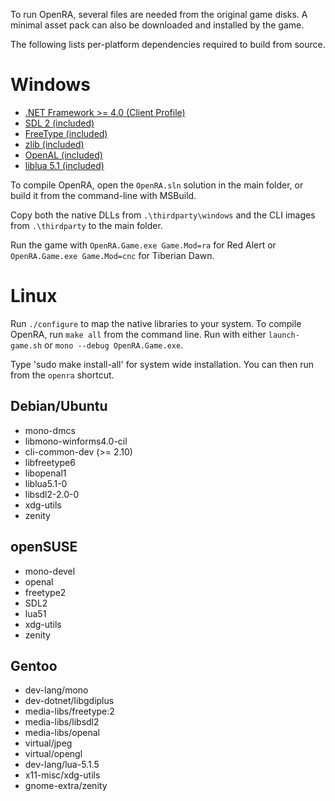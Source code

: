 To run OpenRA, several files are needed from the original game disks.
A minimal asset pack can also be downloaded and installed by the game.

The following lists per-platform dependencies required to build from source.

Windows
=======

* [.NET Framework >= 4.0 (Client Profile)](http://www.microsoft.com/en-us/download/details.aspx?id=17113)
* [SDL 2 (included)](http://www.libsdl.org/download-2.0.php)
* [FreeType (included)](http://gnuwin32.sourceforge.net/packages/freetype.htm)
* [zlib (included)](http://gnuwin32.sourceforge.net/packages/zlib.htm)
* [OpenAL (included)](http://kcat.strangesoft.net/openal.html)
* [liblua 5.1 (included)](http://luabinaries.sourceforge.net/download.html)

To compile OpenRA, open the `OpenRA.sln` solution in the main folder,
or build it from the command-line with MSBuild.

Copy both the native DLLs from `.\thirdparty\windows`
and the CLI images from `.\thirdparty` to the main folder.

Run the game with `OpenRA.Game.exe Game.Mod=ra` for Red Alert
or `OpenRA.Game.exe Game.Mod=cnc` for Tiberian Dawn.

Linux
=====

Run `./configure` to map the native libraries to your system.
To compile OpenRA, run `make all` from the command line.
Run with either `launch-game.sh` or `mono --debug OpenRA.Game.exe`.

Type 'sudo make install-all' for system wide installation. You
can then run from the `openra` shortcut.

Debian/Ubuntu
-------------

* mono-dmcs
* libmono-winforms4.0-cil
* cli-common-dev (>= 2.10)
* libfreetype6
* libopenal1
* liblua5.1-0
* libsdl2-2.0-0
* xdg-utils
* zenity

openSUSE
--------

* mono-devel
* openal
* freetype2
* SDL2
* lua51
* xdg-utils
* zenity

Gentoo
------

* dev-lang/mono
* dev-dotnet/libgdiplus
* media-libs/freetype:2
* media-libs/libsdl2
* media-libs/openal
* virtual/jpeg
* virtual/opengl
* dev-lang/lua-5.1.5
* x11-misc/xdg-utils
* gnome-extra/zenity

